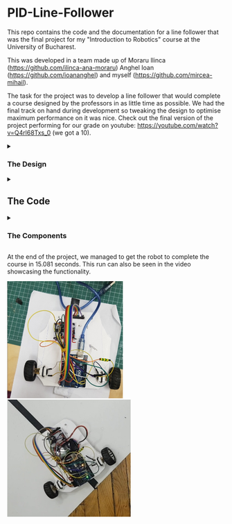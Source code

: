 # PID-Line-Follower
This repo contains the code and the documentation for a line follower that was the final project for my "Introduction to Robotics" course at the University of Bucharest. 

This was developed in a team made up of Moraru Ilinca (https://github.com/ilinca-ana-moraru) Anghel Ioan (https://github.com/ioananghel) and myself (https://github.com/mircea-mihail).

The task for the project was to develop a line follower that would complete a course designed by the professors in as little time as possible. We had the final track on hand during development so tweaking the design to optimise maximum performance on it was nice. Check out the final version of the project performing for our grade on youtube: https://youtube.com/watch?v=Q4rl68Txs_0 (we got a 10). 

<details>
<summary>
<h3>The Design</h3>
</summary>

The design of the robot was made using the initial plastic chassis from it's kit as a stencil. We cut out a new one from Styrofoam and used it to attach the components in the same way as the original.

The weight distribution was made as even as possible, with the arduino at the back of the car, between the wheels, the LiPo battery in the middle and the small breadboard was placed on top of the ball caster, before the reflectance sensors.

The motors were attached to the body using 3D printed brackets that were also provided to us.
</details>

<details>
<summary>
<h2>The Code</h3>
</summary>

I'd like to go into detail a bit about the code behind this project. There are several key aspects that made everything work as well as it did that are worth talking about. 

First of all, the derivative. Initially it was currentError - lastError, which, although good in theory, in practice it was between -1 and 1, and we had it as an integer. Now that i think about it, maybe making it a float would have been a better idea, but we ended up with making it currentError - tenErrorsAgo which gave us more wiggle room (more scale factors) for the derivative (I think it was between -20 and 20 most of the time)

Second of all, the motors going in reverse. When making a sharp turn you want one wheel to turn a lot and the other not turn, or turn in reverse. We had to find a sweet spot for the wheel turning in reverse and ended up making it minimum -220, with the one going forward as maximum 255.

Also, another thing that shaved a few seconds of the final time was a function that adjusted the speed of the car depending on the derivative. Looking back, we should have had the function kick in not from 0 to 10, but from something like 4 or 5 to 10, so that the car would keep top speed on wide curves.

The integrative is just a sliding window keeping track of 50 errors, with an index keeping track of the current error insertion place.
</details>

<details>
<summary>
<h3>The Components</h3>
</summary>

  <ul>
    <li>Arduino Board</li>
    <li>2x DC Motors</li>
    <li>2x Wheels</li>
    <li>Ball Caster</li>
    <li>Breadboard</li>
    <li>LiPo Battery</li>
    <li>Reflectance Sensor</li>
    <li>Zip Ties</li>
    <li>L293D Motor Driver</li>
    <li>Jumper Wires</li>
    <li>Styrofoam Board</li> 
  </ul>
</details>

At the end of the project, we managed to get the robot to complete the course in 15.081 seconds. This run can also be seen in the video showcasing the functionality.

<img src="unfinished-version.jpg" alt="unfinished-version" height="270"/> <img src="final-form.jpg" alt="final-form" height="270"/>



